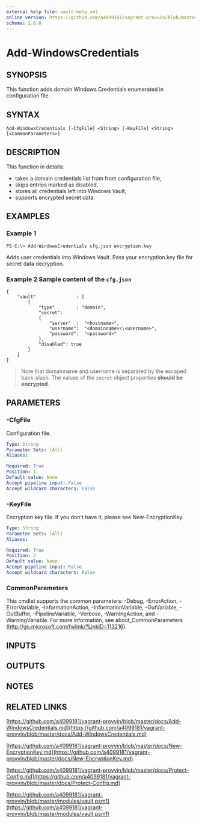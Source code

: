 ```yaml
---
external help file: vault-help.xml
online version: https://github.com/a4099181/vagrant-provvin/blob/master/docs/Add-WindowsCredentials.md
schema: 2.0.0
---
```


# Add-WindowsCredentials

## SYNOPSIS
This function adds domain Windows Credentials enumerated in configuration file.

## SYNTAX

```
Add-WindowsCredentials [-CfgFile] <String> [-KeyFile] <String> [<CommonParameters>]
```

## DESCRIPTION
This function in details:
* takes a domain credentials list from from configuration file,
* skips entries marked as disabled,
* stores all credentials left into Windows Vault,
* supports encrypted secret data.

## EXAMPLES

### Example 1
```
PS C:\> Add-WindowsCredentials cfg.json encryption.key
```

Adds user credentials into Windows Vault. Pass your encryption.key file for secret data decryption.

### Example 2 Sample content of the `cfg.json`
```
{
    "vault"               : [
        {
            "type"        : "domain",
            "secret":
            {
                "server"  :  "<hostname>",
                "username":  "<domainname>\\<username>",
                "password":  "<password>"
            },
            "disabled": true
        }
    ]
}
```

> Note that domainname and username is separated by the escaped back-slash.
> The values of the `secret` object properties **should be encrypted**.

## PARAMETERS

### -CfgFile
Configuration file.

```yaml
Type: String
Parameter Sets: (All)
Aliases:

Required: True
Position: 1
Default value: None
Accept pipeline input: False
Accept wildcard characters: False
```

### -KeyFile
Encryption key file.
If you don't have it, please see New-EncryptionKey.

```yaml
Type: String
Parameter Sets: (All)
Aliases:

Required: True
Position: 2
Default value: None
Accept pipeline input: False
Accept wildcard characters: False
```

### CommonParameters
This cmdlet supports the common parameters: -Debug, -ErrorAction, -ErrorVariable, -InformationAction, -InformationVariable, -OutVariable, -OutBuffer, -PipelineVariable, -Verbose, -WarningAction, and -WarningVariable. For more information, see about_CommonParameters (http://go.microsoft.com/fwlink/?LinkID=113216).

## INPUTS

## OUTPUTS

## NOTES

## RELATED LINKS

[https://github.com/a4099181/vagrant-provvin/blob/master/docs/Add-WindowsCredentials.md](https://github.com/a4099181/vagrant-provvin/blob/master/docs/Add-WindowsCredentials.md)

[https://github.com/a4099181/vagrant-provvin/blob/master/docs/New-EncryptionKey.md](https://github.com/a4099181/vagrant-provvin/blob/master/docs/New-EncryptionKey.md)

[https://github.com/a4099181/vagrant-provvin/blob/master/docs/Protect-Config.md](https://github.com/a4099181/vagrant-provvin/blob/master/docs/Protect-Config.md)

[https://github.com/a4099181/vagrant-provvin/blob/master/modules/vault.psm1](https://github.com/a4099181/vagrant-provvin/blob/master/modules/vault.psm1)

